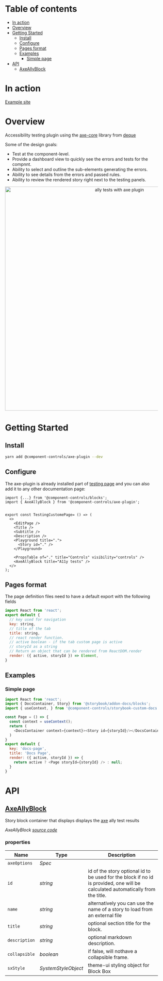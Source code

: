 # Table of contents

-   [In action](#in-action)
-   [Overview](#overview)
-   [Getting Started](#getting-started)
    -   [Install](#install)
    -   [Configure](#configure)
    -   [Pages format](#pages-format)
    -   [Examples](#examples)
        -   [Simple page](#simple-page)
-   [API](#api)
    -   [<ins>AxeAllyBlock</ins>](#insaxeallyblockins)

# In action

[Example site](https://components-storybook-6-no-docs.netlify.app)

# Overview

Accessibility testing plugin using the [axe-core](https://github.com/dequelabs/axe-core) library from [deque](https://www.deque.com/axe/)

Some of the design goals:

-   Test at the component-level.
-   Provide a dashboard view to quickly see the errors and tests for the compnnt.
-   Ability to select and outline the sub-elements generating the errors.
-   Ability to see details from the errors and passed rules.
-   Ability to review the rendered story right next to the testing panels.

<p align="center">
  <img src="https://github.com/ccontrols/component-controls/raw/master/misc/axe-plugin/images/axe-ally-testing.gif" alt="ally tests with axe plugin" width="738">
</p>

# Getting Started

## Install

```sh
yarn add @component-controls/axe-plugin --dev
```

## Configure

The axe-plugin is already installed part of [testing page](https://github.com/ccontrols/component-controls/blob/master/ui/pages/src/TestingPage/TestingPage.tsx) and you can also add it to any other documentation page:

```
import {...} from '@component-controls/blocks';
import { AxeAllyBlock } from '@component-controls/axe-plugin';


export const TestingCustomePage= () => (
  <>
    <EditPage />
    <Title />
    <Subtitle />
    <Description />
    <Playground title=".">
      <Story id="." />
    </Playground>

    <PropsTable of="." title="Controls" visibility="controls" />
    <AxeAllyBlock title="A11y tests" />
  </>
);

```

## Pages format

The page definition files need to have a default export with the following fields

```js
import React from 'react';
export default {
  // key used for navigation
  key: string,
  // title of the tab
  title: string,
  // react render function. 
  // active boolean - if the tab custom page is active
  // storyId as a string
  // Return an object that can be rendered from ReactDOM.render
  render: ({ active, storyId }) => Element,
}
```

## Examples

### Simple page

```js
import React from 'react';
import { DocsContainer, Story} from '@storybook/addon-docs/blocks';
import { useContext, } from '@component-controls/storybook-custom-docs';

const Page = () => {
  const context = useContext();
  return (
    <DocsContainer context={context}><Story id={storyId}/></DocsContainer>
  )
}
export default {
  key: 'docs-page',
  title: 'Docs Page',
  render: ({ active, storyId }) => {
    return active ? <Page storyId={storyId} /> : null;  
  } 
}
```

# API

<react-docgen-typescript path="./src" exclude="AllyDashboard.tsx,BaseAllyBlock.tsx,HighlightSelector.tsx,NodesTable.tsx,ResultsTable.tsx,SelectionContext.tsx" />

<!-- START-REACT-DOCGEN-TYPESCRIPT -->

## <ins>AxeAllyBlock</ins>

Story block container that displays displays the [axe](https://github.com/dequelabs/axe-core) ally test results

_AxeAllyBlock [source code](https:/github.com/ccontrols/component-controls/tree/master/misc/axe-plugin/src/index.tsx)_

### properties

| Name          | Type                | Description                                                                                                                     |
| ------------- | ------------------- | ------------------------------------------------------------------------------------------------------------------------------- |
| `axeOptions`  | _Spec_              |                                                                                                                                 |
| `id`          | _string_            | id of the story optional id to be used for the block if no id is provided, one will be calculated automatically from the title. |
| `name`        | _string_            | alternatively you can use the name of a story to load from an external file                                                     |
| `title`       | _string_            | optional section title for the block.                                                                                           |
| `description` | _string_            | optional markdown description.                                                                                                  |
| `collapsible` | _boolean_           | if false, will nothave a collapsible frame.                                                                                     |
| `sxStyle`     | _SystemStyleObject_ | theme-ui styling object for Block Box                                                                                           |

<!-- END-REACT-DOCGEN-TYPESCRIPT -->
